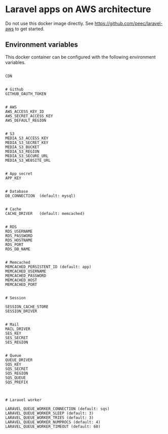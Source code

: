 # Laravel apps on AWS architecture


Do not use this docker image directly. See https://github.com/peec/laravel-aws to get started.


## Environment variables

This docker container can be configured with the following environment variables.

```

CDN


# Github
GITHUB_OAUTH_TOKEN


# AWS
AWS_ACCESS_KEY_ID
AWS_SECRET_ACCESS_KEY
AWS_DEFAULT_REGION


# S3
MEDIA_S3_ACCESS_KEY
MEDIA_S3_SECRET_KEY
MEDIA_S3_BUCKET
MEDIA_S3_REGION
MEDIA_S3_SECURE_URL
MEDIA_S3_WEBSITE_URL


# App secret
APP_KEY


# Database
DB_CONNECTION  (default: mysql)


# Cache
CACHE_DRIVER   (default: memcached)


# RDS
RDS_USERNAME
RDS_PASSWORD
RDS_HOSTNAME
RDS_PORT
RDS_DB_NAME


# Memcached
MEMCACHED_PERSISTENT_ID (default: app)
MEMCACHED_USERNAME
MEMCACHED_PASSWORD
MEMCACHED_HOST
MEMCACHED_PORT


# Session

SESSION_CACHE_STORE
SESSION_DRIVER


# Mail
MAIL_DRIVER
SES_KEY
SES_SECRET
SES_REGION


# Queue
QUEUE_DRIVER
SQS_KEY
SQS_SECRET
SQS_REGION
SQS_QUEUE
SQS_PREFIX



# Laravel worker

LARAVEL_QUEUE_WORKER_CONNECTION (default: sqs)
LARAVEL_QUEUE_WORKER_SLEEP (default: 3)
LARAVEL_QUEUE_WORKER_TRIES (default: 3)
LARAVEL_QUEUE_WORKER_NUMPROCS (default: 4)
LARAVEL_QUEUE_WORKER_TIMEOUT (default: 60)




```